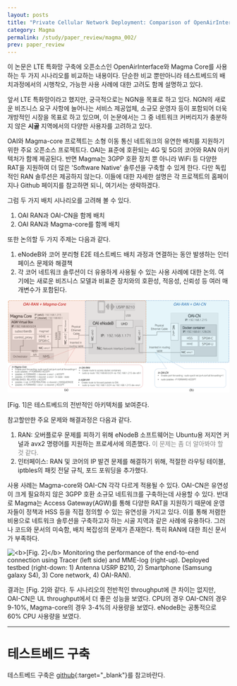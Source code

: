 ```yaml
---
layout: posts
title: "Private Cellular Network Deployment: Comparison of OpenAirInterface with Magma Core"
category: Magma
permalink: /study/paper_review/magma_002/
prev: paper_review
---
```


이 논문은 LTE 특화망 구축에 오픈소스인 OpenAirInterface와 Magma Core를 사용하는 두 가지 시나리오를 비교하는 내용이다. 단순한 비교 뿐만아니라 테스트베드의 배치과정에서의 시행착오, 가능한 사용 사례에 대한 고려도 함께 설명하고 있다.

앞서 LTE 특화망이라고 했지만, 궁극적으로는 NGN을 목표로 하고 있다. NGN의 새로운 비즈니스 요구 사항에 늘어나는 서비스 제공업체, 소규모 운영자 등이 포함되어 더욱 개방적인 시장을 목표로 하고 있으며, 이 논문에서는 그 중 네트워크 커버리지가 충분하지 않은 **시골** 지역에서의 다양한 사용자를 고려하고 있다.

OAI와 Magma-core 프로젝트는 소형 이동 통신 네트워크의 유연한 배치를 지원하기 위한 주요 오픈소스 프로젝트다. OAI는 표준에 호환되는 4G 및 5G의 코어와 RAN 아키텍처가 함께 제공된다. 반면 Magma는 3GPP 호환 장치 뿐 아니라 WiFi 등 다양한 RAT을 지원하여 더 많은 'Software Native' 솔루션을 구축할 수 있게 한다. 다만 독립적인 RAN 솔루션은 제공하지 않는다. 이들에 대한 자세한 설명은 각 프로젝트의 홈페이지나 Github 페이지를 참고하면 되니, 여기서는 생략하겠다.

그럼 두 가지 배치 시나리오를 고려해 볼 수 있다.
1. OAI RAN과 OAI-CN을 함께 배치
2. OAI RAN과 Magma-core를 함께 배치

또한 논의할 두 가지 주제는 다음과 같다.
1. eNodeB와 코어 분리형 E2E 테스트베드 배치 과정과 연결하는 동안 발생하는 인터페이스 문제와 해결책
2. 각 코어 네트워크 솔루션이 더 유용하게 사용될 수 있는 사용 사례에 대한 논의. 여기에는 새로운 비즈니스 모델과 비표준 장치와의 호환성, 적응성, 신뢰성 등 여러 매개변수가 포함된다.

<img class="modal" src="/_pages/study/paper_review/images/magma_002/1.png" alt="<b>[Fig. 1]</b> Architecture of deployed testbed. (a) the red box denotes Smartphone OAI - RAN+Magma - CN, and (b) the blue box shows Smartphone OAI - RAN+OAI - CN. The intersection of two boxes depict OAI-RAN common to both scenarios."/>

[Fig. 1]은 테스트베드의 전반적인 아키텍처를 보여준다.

참고할만한 주요 문제와 해결과정은 다음과 같다.
1. RAN: 오버플로우 문제를 피하기 위해 eNodeB 소프트웨어는 Ubuntu용 저지연 커널과 avx2 명령어를 지원하는 프로세서에 의존했다. <font color="gray">이 문제는 좀 더 알아봐야 할 것 같다.</font>
2. 인터페이스: RAN 및 코어의 IP 발견 문제를 해결하기 위해, 적절한 라우팅 테이블, iptbles의 패킷 전달 규칙, 포드 포워딩을 추가했다.

사용 사례는 Magma-core와 OAI-CN 각각 다르게 적용될 수 있다. OAI-CN은 유연성이 크게 필요하지 않은 3GPP 호환 소규모 네트워크를 구축하는데 사용할 수 있다. 반대로 Magma는 Access Gateway(AGW)를 통해 다양한 RAT을 지원하기 때문에 운영자들이 정책과 HSS 등을 직접 정의할 수 있는 유연성을 가지고 있다. 이를 통해 저렴한 비용으로 네트워크 솔루션을 구축하고자 하는 시골 지역과 같은 사례에 유용하다. 그러나 코드와 문서의 미숙함, 배치 복잡성의 문제가 존재한다. 특히 RAN에 대한 최신 문서가 부족하다.

<img class="modal" src="/_pages/study/paper_review/images/magma_002/2.png" alt="<b>[Fig. 2]</b> Monitoring the performance of the end-to-end connection using Tracer (left side) and MME-log (right-up). Deployed testbed (right-down: 1) Antenna USRP B210, 2) Smartphone (Samsung galaxy S4), 3) Core network, 4) OAI-RAN)."/>

결과는 [Fig. 2]와 같다. 두 시나리오의 전반적인 throughput에 큰 차이는 없지만, OAI-CN은 UL throughput에서 더 좋은 성능을 보였다. CPU의 경우 OAI-CN의 경우 9-10%, Magma-core의 경우 3-4%의 사용량을 보였다. eNodeB는 공통적으로 60% CPU 사용량을 보였다.

---

# 테스트베드 구축

테스트베드 구축은 [github](https://github.com/asungajinli/oai-integration-master){:target="_blank"}를 참고바란다.

<!-- OAI 코어 네트워크를 구축하는데에는 **Ubuntu 22.04**버전을 사용하였다. 자세한 건 [OAI 공식 문서](https://gitlab.eurecom.fr/oai/cn5g/oai-cn5g-fed/-/blob/master/docs/DEPLOY_HOME.md){:target="_blank"}를 참고하자.

우선 Docker를 설치한다. 참고로 나는 wsl2를 사용했는데, wsl2을 사용하고자 하는 경우 wsl2 및 docker 설치 방법은 [여기]()를 참고하기 바란다. 설치 후 docker에 권한을 설정해줘야 한다.

```bash
$ sudo usermod -a -G docker $USER
```
```bash
$ docker login
Login with your Docker ID to push and pull images from Docker Hub. If you don't have a Docker ID, head over to https://hub.docker.com to create one.
Username:
Password:
```
Docker에 로그인 후 docker hub에서 이미지를 가져온다. 나는 22.04버전이기 때문에 `ubuntu:jammy`를 가져왔다.
```bash
$ docker pull ubuntu:jammy
$ docker pull mysql:8.0
```
```bash
docker pull oaisoftwarealliance/oai-amf:v2.0.1
docker pull oaisoftwarealliance/oai-nrf:v2.0.1
docker pull oaisoftwarealliance/oai-upf:v2.0.1
docker pull oaisoftwarealliance/oai-smf:v2.0.1
docker pull oaisoftwarealliance/oai-udr:v2.0.1
docker pull oaisoftwarealliance/oai-udm:v2.0.1
docker pull oaisoftwarealliance/oai-ausf:v2.0.1
docker pull oaisoftwarealliance/oai-upf-vpp:v2.0.1
docker pull oaisoftwarealliance/oai-nssf:v2.0.1
docker pull oaisoftwarealliance/oai-pcf:v2.0.1
docker pull oaisoftwarealliance/oai-nef:latest
# Utility image to generate traffic
docker pull oaisoftwarealliance/trf-gen-cn5g:latest
```
```bash
$ docker logout
```

```bash
$ git clone --branch v2.0.1 https://gitlab.eurecom.fr/oai/cn5g/oai-cn5g-fed.git
$ cd oai-cn5g-fed
$ git checkout -f v2.0.1

# 서브 모듈 동기화
$ ./scripts/syncComponents.sh
```

Docker compose를 이용해 basic nrf를 자동으로 구축한다.

```bash
$ cd oai-cn5g-fed/docker-compose/
$ docker-compose -f docker-compose-basic-nrf.yaml up -d
$ docker ps
```
```bash
CONTAINER ID   IMAGE                                     COMMAND                  CREATED      STATUS                    PORTS                                    NAMES
ada795e6348f   oaisoftwarealliance/oai-upf:v2.0.1        "/openair-upf/bin/oa…"   8 days ago   Up 17 minutes (healthy)   2152/udp, 8805/udp                       oai-upf
c23a801280fa   oaisoftwarealliance/oai-smf:v2.0.1        "/openair-smf/bin/oa…"   8 days ago   Up 17 minutes (healthy)   80/tcp, 8080/tcp, 8805/udp               oai-smf
a1bcbbd85ec3   oaisoftwarealliance/oai-amf:v2.0.1        "/openair-amf/bin/oa…"   8 days ago   Up 17 minutes (healthy)   80/tcp, 8080/tcp, 9090/tcp, 38412/sctp   oai-amf
a6dded16cf46   oaisoftwarealliance/oai-ausf:v2.0.1       "/openair-ausf/bin/o…"   8 days ago   Up 17 minutes (healthy)   80/tcp, 8080/tcp                         oai-ausf
fee7739568ec   oaisoftwarealliance/oai-udm:v2.0.1        "/openair-udm/bin/oa…"   8 days ago   Up 17 minutes (healthy)   80/tcp, 8080/tcp                         oai-udm
c0cf8f2412f9   oaisoftwarealliance/oai-udr:v2.0.1        "/openair-udr/bin/oa…"   8 days ago   Up 17 minutes (healthy)   80/tcp, 8080/tcp                         oai-udr
85d27d181535   oaisoftwarealliance/trf-gen-cn5g:latest   "/bin/bash -c ' ip r…"   8 days ago   Up 17 minutes (healthy)                                            oai-ext-dn
426acc9ab446   mysql:8.0                                 "docker-entrypoint.s…"   8 days ago   Up 17 minutes (healthy)   3306/tcp, 33060/tcp                      mysql
919aef5eeed7   oaisoftwarealliance/oai-nrf:v2.0.1        "/openair-nrf/bin/oa…"   8 days ago   Up 17 minutes (healthy)   80/tcp, 8080/tcp, 9090/tcp               oai-nrf
```

Docker network 'demo-oai-public-net'이 자동으로 생성된다.

```bash
$ docker network ls
```
```bash
$ docker network inspect demo-oai-public-net
[
    {
        "Name": "demo-oai-public-net",
        "Id": "fbd6af5ccbf4557b826de26db58b1b240701d82cf0afd1a2bd73390a7a8b4c0c",
        "Created": "2024-02-19T01:27:01.107124943Z",
        "Scope": "local",
        "Driver": "bridge",
        ...
            "Config": [
                {
                    "Subnet": "192.168.70.128/26",
                    "Gateway": "192.168.70.129"
                }
            ]
...
```

```bash
$ docker exec oai-amf ping oai-smf
```


## Wireshark

Wireshark를 설치한다.

```bash
$ sudo add-apt-repository ppa:wireshark-dev/stable
$ sudo apt update
$ sudo apt install wireshark
```


## 외부 IP 연결

'가상 스위치 관리자'

```
[WSL2]
networkingMode = bridged
vmSwitch = wsl_externel
```

```
eth0: flags=4163<UP,BROADCAST,RUNNING,MULTICAST>  mtu 1500
        inet 192.168.1.220  netmask 255.255.255.0  broadcast 192.168.1.255
        ether 5e:bb:f6:9e:ee:fa  txqueuelen 1000  (Ethernet)
        RX packets 5746  bytes 612210 (612.2 KB)
        RX errors 0  dropped 0  overruns 0  frame 0
        TX packets 32  bytes 3120 (3.1 KB)
        TX errors 0  dropped 0 overruns 0  carrier 0  collisions 0

lo: flags=73<UP,LOOPBACK,RUNNING>  mtu 65536
        inet 127.0.0.1  netmask 255.0.0.0
        loop  txqueuelen 1000  (Local Loopback)
        RX packets 0  bytes 0 (0.0 B)
        RX errors 0  dropped 0  overruns 0  frame 0
        TX packets 0  bytes 0 (0.0 B)
        TX errors 0  dropped 0 overruns 0  carrier 0  collisions 0
``` -->
